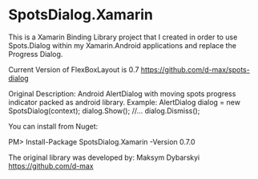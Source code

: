 # SpotsDialog.Xamarin
This is a Xamarin Binding Library project that I created in order to use Spots.Dialog within my Xamarin.Android applications and replace the Progress Dialog.
	  
Current Version of FlexBoxLayout is 0.7
https://github.com/d-max/spots-dialog

Original Description:
Android AlertDialog with moving spots progress indicator packed as android library. Example:
AlertDialog dialog = new SpotsDialog(context);
dialog.Show();
//...
dialog.Dismiss();

You can install from Nuget:

PM> Install-Package SpotsDialog.Xamarin -Version 0.7.0

The original library was developed by:
Maksym Dybarskyi
https://github.com/d-max
